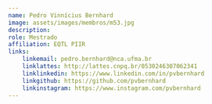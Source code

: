 ```yaml
---
name: Pedro Vinnícius Bernhard
image: assets/images/membros/m53.jpg
description: 
role: Mestrado
affiliation: EQTL PIIR
links:
	linkemail: pedro.bernhard@nca.ufma.br
	linklattes: http://lattes.cnpq.br/0530246307062341
	linklinkedin: https://www.linkedin.com/in/pvbernhard
	linkgithub: https://github.com/pvbernhard
	linkinstagram: https://www.instagram.com/pvbernhard
---
```


